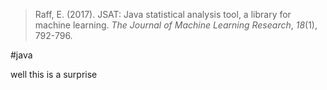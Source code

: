> Raff, E. (2017). JSAT: Java statistical analysis tool, a library for machine learning. _The Journal of Machine Learning Research_, _18_(1), 792-796.

#java 

well this is a surprise